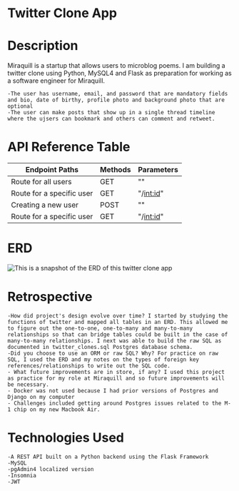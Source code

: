 # Twitter Clone App

# Description

Miraquill is a startup that allows users to microblog poems. I am building a twitter clone using Python, MySQL4 and Flask as preparation for working as a software engineer for Miraquill.

    -The user has username, email, and password that are mandatory fields and bio, date of birthy, profile photo and background photo that are optional
    -The user can make posts that show up in a single thread timeline where the ujsers can bookmark and others can comment and retweet.

# API Reference Table

| Endpoint Paths            | Methods | Parameters  |
| ------------------------- | ------- | ----------- |
| Route for all users       | GET     | ""          |
| Route for a specific user | GET     | "/<int:id>" |
| Creating a new user       | POST    | ""          |
| Route for a specific user | GET     | "/<int:id>" |

# ERD

![This is a snapshot of the ERD of this twitter clone app](https://imgur.com/a/RsjguHo)

# Retrospective

    -How did project's design evolve over time? I started by studying the functions of twitter and mapped all tables in an ERD. This allowed me to figure out the one-to-one, one-to-many and many-to-many relationships so that can bridge tables could be built in the case of many-to-many relationships. I next was able to build the raw SQL as documented in twitter_clones.sql Postgres database schema.
    -Did you choose to use an ORM or raw SQL? Why? For practice on raw SQL, I used the ERD and my notes on the types of foreign key references/relationships to write out the SQL code.
    - What future improvements are in store, if any? I used this project as practice for my role at Miraquill and so future improvements will be necessary.
    - Docker was not used because I had prior versions of Postgres and Django on my computer
    - Challenges included getting around Postgres issues related to the M-1 chip on my new Macbook Air.

# Technologies Used

    -A REST API built on a Python backend using the Flask Framework
    -MySQL
    -pgAdmin4 localized version
    -Insomnia
    -JWT
